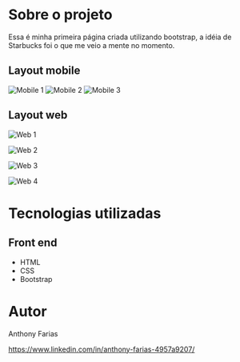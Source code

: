 # Sobre o projeto

Essa é minha primeira página criada utilizando bootstrap, a idéia de Starbucks foi o que me veio a mente no momento.

## Layout mobile
![Mobile 1](https://media-exp1.licdn.com/dms/image/C562CAQFtqDv39h5AiQ/comment-image-shrink_8192_1280/0/1620310131965?e=1620399600&v=beta&t=dygDtlWMoOD5IdWYpwt_VqnnZ7UY2s3ewdyxNLS-Emc) ![Mobile 2](https://media-exp1.licdn.com/dms/image/C562CAQHXd3lL3D0ZAA/comment-image-shrink_8192_1280/0/1620310141865?e=1620399600&v=beta&t=dfinevvmhEoVbxg3p0W7IavlEHTwr8lawIi8VaWOsbI) ![Mobile 3](https://media-exp1.licdn.com/dms/image/C562CAQG9-af5d_fDVA/comment-image-shrink_8192_1280/0/1620310149336?e=1620399600&v=beta&t=OHNmpdUOr0FXrahtoMLiPrVPzcn8HRqTVu1QrF2hSiE)

## Layout web
![Web 1](https://media-exp1.licdn.com/dms/image/C5622AQFTy38U1o6HPA/feedshare-shrink_2048_1536/0/1620309505368?e=1623283200&v=beta&t=mscEddHX-BC2t6MnGoc0upfoh_UeTC0nGt64mCbszYk)

![Web 2](https://media-exp1.licdn.com/dms/image/C5622AQEse2B2N34FcA/feedshare-shrink_2048_1536/0/1620309504892?e=1623283200&v=beta&t=msAMB2yAI0UB_cvKJfCPylLr3cA-1vznkbgzRPHbBLk)

![Web 3](https://media-exp1.licdn.com/dms/image/C5622AQEX_Nk6ki5vMA/feedshare-shrink_2048_1536/0/1620309505635?e=1623283200&v=beta&t=1NRKvhRQ7IxK0GdIxZ9kdadjOXRqCE6xTv_mHDIEJr4)

![Web 4](https://media-exp1.licdn.com/dms/image/C5622AQGujnr-jdfJ8w/feedshare-shrink_2048_1536/0/1620309506027?e=1623283200&v=beta&t=b1Ii26yJpDvBbTqx7Fxidxb0Ua1k1Y1SHvhtjVabmU4)

# Tecnologias utilizadas

## Front end
- HTML
- CSS 
- Bootstrap

# Autor

Anthony Farias

https://www.linkedin.com/in/anthony-farias-4957a9207/

